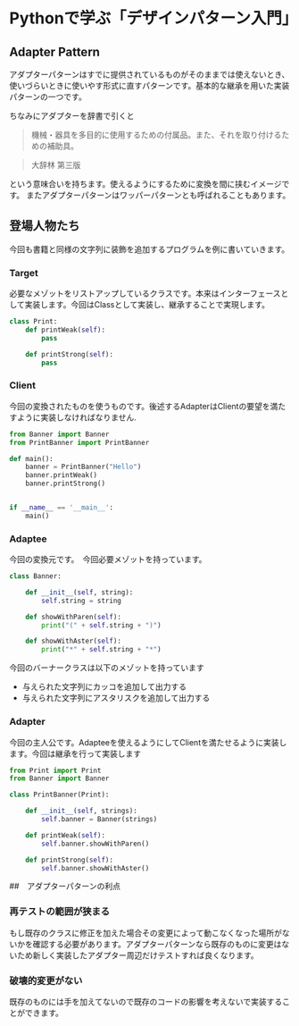 # Pythonで学ぶ「デザインパターン入門」

## Adapter Pattern
アダプターパターンはすでに提供されているものがそのままでは使えないとき、使いづらいときに使いやす形式に直すパターンです。基本的な継承を用いた実装パターンの一つです。

ちなみにアダプターを辞書で引くと


>機械・器具を多目的に使用するための付属品。また、それを取り付けるための補助具。

>大辞林 第三版

という意味合いを持ちます。使えるようにするために変換を間に挟むイメージです。
またアダプターパターンはワッパーパターンとも呼ばれることもあります。

## 登場人物たち
今回も書籍と同様の文字列に装飾を追加するプログラムを例に書いていきます。

### Target
必要なメゾットをリストアップしているクラスです。本来はインターフェースとして実装します。今回はClassとして実装し、継承することで実現します。

```python
class Print:
    def printWeak(self):
        pass

    def printStrong(self):
        pass

```

### Client
今回の変換されたものを使うものです。後述するAdapterはClientの要望を満たすように実装しなければなりません.


```Python
from Banner import Banner
from PrintBanner import PrintBanner

def main():
    banner = PrintBanner("Hello")
    banner.printWeak()
    banner.printStrong()


if __name__ == '__main__':
    main()

```

### Adaptee
今回の変換元です。　今回必要メゾットを持っています。　　



```Python
class Banner:

    def __init__(self, string):
        self.string = string

    def showWithParen(self):
        print("(" + self.string + ")")

    def showWithAster(self):
        print("*" + self.string + "*")

```
今回のバーナークラスは以下のメゾットを持っています

* 与えられた文字列にカッコを追加して出力する
* 与えられた文字列にアスタリスクを追加して出力する


### Adapter
今回の主人公です。Adapteeを使えるようにしてClientを満たせるように実装します。今回は継承を行って実装します

```Python
from Print import Print
from Banner import Banner

class PrintBanner(Print):

    def __init__(self, strings):
        self.banner = Banner(strings)

    def printWeak(self):
        self.banner.showWithParen()

    def printStrong(self):
        self.banner.showWithAster()


```

##　アダプターパターンの利点

### 再テストの範囲が狭まる
もし既存のクラスに修正を加えた場合その変更によって動こなくなった場所がないかを確認する必要があります。アダプターパターンなら既存のものに変更はないため新しく実装したアダプター周辺だけテストすれば良くなります。

### 破壊的変更がない
既存のものには手を加えてないので既存のコードの影響を考えないで実装することができます。
